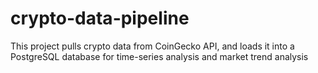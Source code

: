 # crypto-data-pipeline
This project pulls crypto data from CoinGecko API, and loads it into a PostgreSQL database for time-series analysis and market trend analysis
